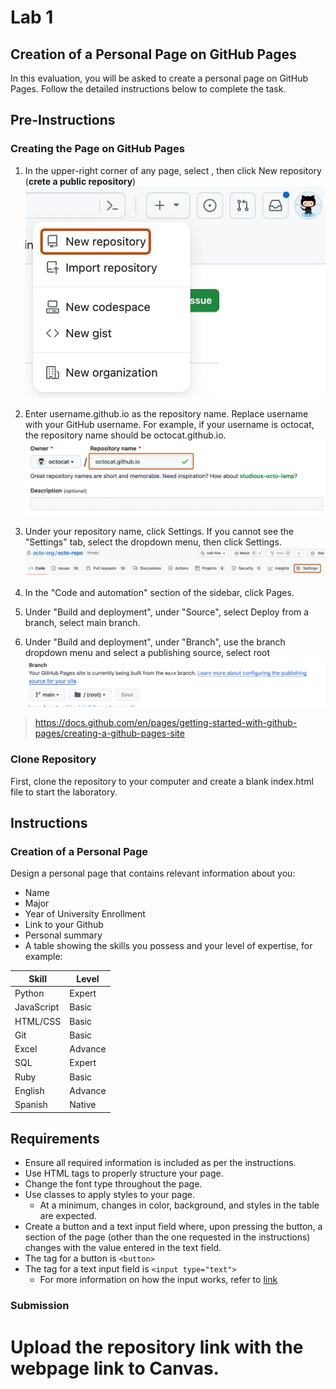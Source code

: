 # Lab 1

## Creation of a Personal Page on GitHub Pages

In this evaluation, you will be asked to create a personal page on GitHub Pages. Follow the detailed instructions below to complete the task.

## Pre-Instructions

### Creating the Page on GitHub Pages

1. In the upper-right corner of any page, select , then click New repository (**crete a public repository**)
  ![repo-create-global-nav-update](repo-create-global-nav-update.webp)
2. Enter username.github.io as the repository name. Replace username with your GitHub username. For example, if your username is octocat, the repository name should be octocat.github.io.
  ![create-repository-name-pages](create-repository-name-pages.webp)

3. Under your repository name, click  Settings. If you cannot see the "Settings" tab, select the  dropdown menu, then click Settings.
![repo-actions-settings](repo-actions-settings.webp)
4. In the "Code and automation" section of the sidebar, click  Pages.

5. Under "Build and deployment", under "Source", select Deploy from a branch, select main branch.

6. Under "Build and deployment", under "Branch", use the branch dropdown menu and select a publishing source, select root
![config](config.png)

> https://docs.github.com/en/pages/getting-started-with-github-pages/creating-a-github-pages-site

### Clone Repository

First, clone the repository to your computer and create a blank index.html file to start the laboratory.

## Instructions

### Creation of a Personal Page

Design a personal page that contains relevant information about you:

- Name
- Major
- Year of University Enrollment
- Link to your Github
- Personal summary
- A table showing the skills you possess and your level of expertise, for example:

| Skill          | Level  |
|--------------------|--------|
| Python             | Expert |
| JavaScript         | Basic |
| HTML/CSS           | Basic |
| Git                | Basic |
| Excel              | Advance |
| SQL                | Expert |
| Ruby               | Basic |
| English            | Advance |
| Spanish            | Native |

## Requirements

- Ensure all required information is included as per the instructions.
- Use HTML tags to properly structure your page.
- Change the font type throughout the page.
- Use classes to apply styles to your page.
  - At a minimum, changes in color, background, and styles in the table are expected.
- Create a button and a text input field where, upon pressing the button, a section of the page (other than the one requested in the instructions) changes with the value entered in the text field.
- The tag for a button is `<button>`
- The tag for a text input field is `<input type="text">`
  - For more information on how the input works, refer to [link](https://www.w3schools.com/tags/tag_input.asp)

### Submission

Upload the repository link with the webpage link to Canvas.
=======

